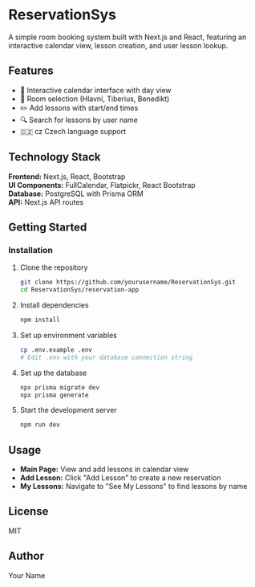 # ReservationSys

A simple room booking system built with Next.js and React, featuring an interactive calendar view, lesson creation, and user lesson lookup.

## Features

- 📅 Interactive calendar interface with day view
- 🏫 Room selection (Hlavní, Tiberius, Benedikt)
- ✏️ Add lessons with start/end times
- 🔍 Search for lessons by user name
- 🇨🇿 cz Czech language support

## Technology Stack

**Frontend:** Next.js, React, Bootstrap  
**UI Components:** FullCalendar, Flatpickr, React Bootstrap  
**Database:** PostgreSQL with Prisma ORM  
**API:** Next.js API routes

## Getting Started

### Installation

1. Clone the repository

    ```bash
    git clone https://github.com/yourusername/ReservationSys.git
    cd ReservationSys/reservation-app
    ```

2. Install dependencies

    ```bash
    npm install
    ```

3. Set up environment variables

    ```bash
    cp .env.example .env
    # Edit .env with your database connection string
    ```

4. Set up the database

    ```bash
    npx prisma migrate dev
    npx prisma generate
    ```

5. Start the development server

    ```bash
    npm run dev
    ```

## Usage

- **Main Page:** View and add lessons in calendar view
- **Add Lesson:** Click "Add Lesson" to create a new reservation
- **My Lessons:** Navigate to "See My Lessons" to find lessons by name

## License

MIT

## Author

Your Name
